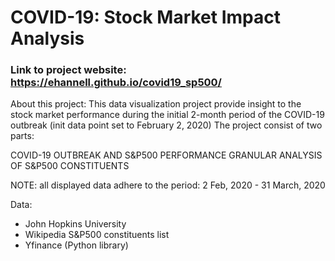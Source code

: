 
# COVID-19: Stock Market Impact Analysis

### Link to project website: https://ehannell.github.io/covid19_sp500/

About this project:
This data visualization project provide insight to the stock market performance during the
initial 2-month period of the COVID-19 outbreak (init data point set to February 2, 2020)
The project consist of two parts:

COVID-19 OUTBREAK AND S&P500 PERFORMANCE
GRANULAR ANALYSIS OF S&P500 CONSTITUENTS

NOTE: all displayed data adhere to the period: 2 Feb, 2020 - 31 March, 2020

Data:
- John Hopkins University
- Wikipedia S&P500 constituents list
- Yfinance (Python library)
